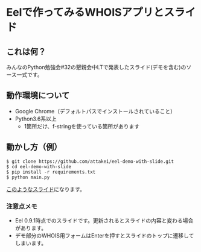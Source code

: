# Eelで作ってみるWHOISアプリとスライド

## これは何？

みんなのPython勉強会#32の懇親会中LTで発表したスライド(デモを含む)のソース一式です。

## 動作環境について

- Google Chrome（デフォルトパスでインストールされていること）
- Python3.6系以上
    - 1箇所だけ、f-stringを使っている箇所があります

## 動かし方（例）

```
$ git clone https://github.com/attakei/eel-demo-with-slide.git
$ cd eel-demo-with-slide
$ pip install -r requirements.txt
$ python main.py
```

[このようなスライド](https://speakerdeck.com/attakei/eeldezuo-tutemiru-whoisapurito-suraido)になります。

### 注意点メモ

- Eel 0.9.1時点でのスライドです。更新されるとスライドの内容と変わる場合があります。
- デモ部分のWHOIS用フォームはEnterを押すとスライドのトップに遷移してしまいます。
